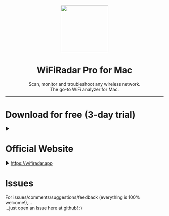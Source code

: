 <p align=center>
  <img height="150px" src="https://github.com/enSili-co/wifiradar pro/raw/main/images/logo.png"/>
</p>
<h1 align=center>WiFiRadar Pro for Mac</h1>
<p align=center>
  Scan, monitor and troubleshoot any wireless network.<br>The go-to WiFi analyzer for Mac.
</p>


---

# Download for free (3-day trial)

▶︎ 

# Official Website

▶︎ https://wifiradar.app

# Issues

For issues/comments/suggestions/feedback (everything is 100% welcome!),...    
...just open an Issue here at github! :)
